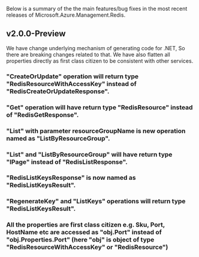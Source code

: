 Below is a summary of the the main features/bug fixes in the most recent releases of Microsoft.Azure.Management.Redis.

## v2.0.0-Preview
We have change underlying mechanism of generating code for .NET, So there are breaking changes related to that. We have also flatten all properties directly as first class citizen to be consistent with other services. 

### "CreateOrUpdate" operation will return type "RedisResourceWithAccessKey" instead of "RedisCreateOrUpdateResponse".
### "Get" operation will have return type "RedisResource" instead of "RedisGetResponse".
### "List" with parameter resourceGroupName is new operation named as "ListByResourceGroup".
### "List" and "ListByResourceGroup" will have return type "IPage<RedisResource>" instead of "RedisListResponse".
### "RedisListKeysResponse" is now named as "RedisListKeysResult".
### "RegenerateKey" and "ListKeys" operations will return type "RedisListKeysResult".
### All the properties are first class citizen e.g. Sku, Port, HostName etc are accessed as "obj.Port" instead of "obj.Properties.Port" (here "obj" is object of type "RedisResourceWithAccessKey" or "RedisResource")
